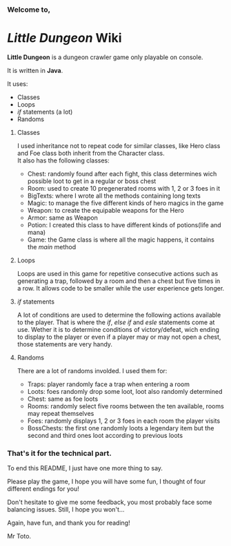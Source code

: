 ### Welcome to,

# *Little Dungeon* Wiki

**Little Dungeon** is a dungeon crawler game only playable on console.

It is written in **Java**.

It uses:  
* Classes  
* Loops
* *if* statements (a lot)
* Randoms

1. Classes

   I used inheritance not to repeat code for similar classes, like Hero class and Foe class both inherit from the Character class.  
   It also has the following classes:  
     - Chest: randomly found after each fight, this class determines wich possible loot to get in a regular or boss chest  
     - Room: used to create 10 pregenerated rooms with 1, 2 or 3 foes in it  
     - BigTexts: where I wrote all the methods containing long texts  
     - Magic: to manage the five different kinds of hero magics in the game  
     - Weapon: to create the equipable weapons for the Hero  
     - Armor: same as Weapon  
     - Potion: I created this class to have different kinds of potions(life and mana)
     - Game: the Game class is where all the magic happens, it contains the *main* method
     
2. Loops

   Loops are used in this game for repetitive consecutive actions such as generating a trap, followed by a room and then a chest but five times in a row.
   It allows code to be smaller while the user experience gets longer.
   
3. *if* statements

   A lot of conditions are used to determine the following actions available to the player.
   That is where the *if*, *else if* and *esle* statements come at use.
   Wether it is to determine conditions of victory/defeat, wich ending to display to the player or even if a player may or may not open a chest, those statements are very handy.
   
4. Randoms

   There are a lot of randoms involded. 
   I used them for:
      - Traps: player randomly face a trap when entering a room
      - Loots: foes randomly drop some loot, loot also randomly determined
      - Chest: same as foe loots
      - Rooms: randomly select five rooms between the ten available, rooms may repeat themselves
      - Foes: randomly displays 1, 2 or 3 foes in each room the player visits
      - BossChests: the first one randomly loots a legendary item but the second and third ones loot according to previous loots
      
 ### That's it for the technical part.
 
 To end this README, I just have one more thing to say.
 
 Please play the game, I hope you will have some fun, I thought of four different endings for you!
 
 Don't hesitate to give me some feedback, you most probably face some balancing issues. 
 Still, I hope you won't...
 
 Again, have fun, and thank you for reading!
 
 Mr Toto.
